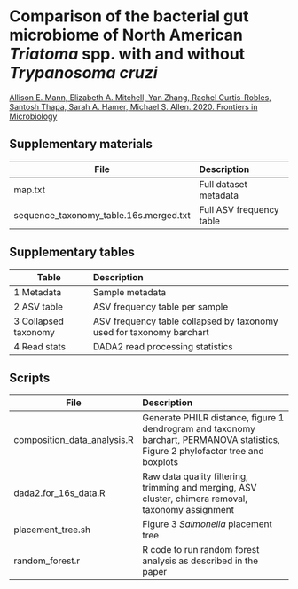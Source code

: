# Comparison of the bacterial gut microbiome of North American *Triatoma* spp. with and without *Trypanosoma cruzi*

[Allison E. Mann, Elizabeth A. Mitchell, Yan Zhang, Rachel Curtis-Robles, Santosh Thapa, Sarah A. Hamer, Michael S. Allen. 2020. Frontiers in Microbiology](https://www.frontiersin.org/articles/10.3389/fmicb.2020.00364/full)

## Supplementary materials
| File        | Description           |
| ------------- |:-------------|
| map.txt | Full dataset metadata |
| sequence_taxonomy_table.16s.merged.txt | Full ASV frequency table |

## Supplementary tables
| Table        | Description           |
| ------------- |:-------------|
| 1 Metadata | Sample metadata |
| 2 ASV table | ASV frequency table per sample |
| 3 Collapsed taxonomy | ASV frequency table collapsed by taxonomy used for taxonomy barchart |
| 4 Read stats | DADA2 read processing statistics |

## Scripts

| File        | Description           |
| ------------- |:-------------|
| composition_data_analysis.R | Generate PHILR distance, figure 1 dendrogram and taxonomy barchart, PERMANOVA statistics, Figure 2 phylofactor tree and boxplots | 
| dada2.for_16s_data.R | Raw data quality filtering, trimming and merging, ASV cluster, chimera removal, taxonomy assignment |
| placement_tree.sh | Figure 3 *Salmonella* placement tree |
| random_forest.r | R code to run random forest analysis as described in the paper |
